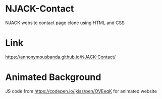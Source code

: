 # NJACK-Contact
NJACK website contact page clone using HTML and CSS

# Link
https://annonymousbanda.github.io/NJACK-Contact/

# Animated Background
JS code from https://codepen.io/jkiss/pen/OVEeqK for animated website
